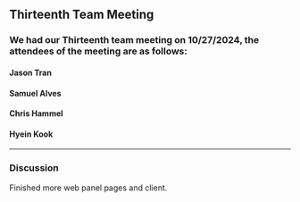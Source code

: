 ## Thirteenth Team Meeting

### We had our Thirteenth team meeting on 10/27/2024, the attendees of the meeting are as follows:
#### Jason Tran
#### Samuel Alves
#### Chris Hammel
#### Hyein Kook
---

### Discussion
Finished more web panel pages and client. 
